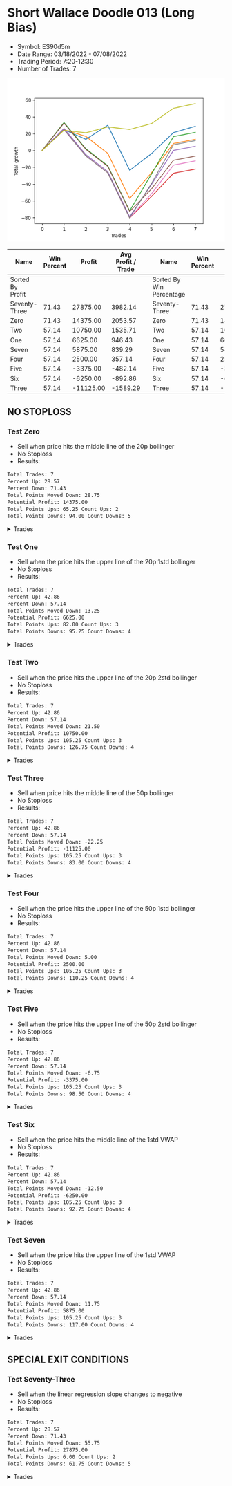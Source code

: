 # Short Wallace Doodle 013 (Long Bias)
- Symbol: ES90d5m
- Date Range: 03/18/2022 - 07/08/2022
- Trading Period: 7:20-12:30
- Number of Trades: 7

![Plot](ShortWallaceDoodle013ES90d5m(LongBias).png)

| Name | Win Percent | Profit | Avg Profit / Trade |     | Name | Win Percent | Profit | Avg Profit / Trade |
| ---- | ----------- | ------ | ------------------ | --- | ---- | ----------- | ------ | ------------------ |
| Sorted By <br> Profit | | | | | Sorted By <br> Win Percentage ||||
| Seventy-Three | 71.43 | 27875.00 | 3982.14 |     | Seventy-Three | 71.43 | 27875.00 | 3982.14 |
| Zero | 71.43 | 14375.00 | 2053.57 |     | Zero | 71.43 | 14375.00 | 2053.57 |
| Two | 57.14 | 10750.00 | 1535.71 |     | Two | 57.14 | 10750.00 | 1535.71 |
| One | 57.14 | 6625.00 | 946.43 |     | One | 57.14 | 6625.00 | 946.43 |
| Seven | 57.14 | 5875.00 | 839.29 |     | Seven | 57.14 | 5875.00 | 839.29 |
| Four | 57.14 | 2500.00 | 357.14 |     | Four | 57.14 | 2500.00 | 357.14 |
| Five | 57.14 | -3375.00 | -482.14 |     | Five | 57.14 | -3375.00 | -482.14 |
| Six | 57.14 | -6250.00 | -892.86 |     | Six | 57.14 | -6250.00 | -892.86 |
| Three | 57.14 | -11125.00 | -1589.29 |     | Three | 57.14 | -11125.00 | -1589.29 |

## NO STOPLOSS

### Test Zero
* Sell when price hits the middle line of the 20p bollinger
* No Stoploss
* Results:
```
Total Trades: 7
Percent Up: 28.57
Percent Down: 71.43
Total Points Moved Down: 28.75
Potential Profit: 14375.00
Total Points Ups: 65.25 Count Ups: 2
Total Points Downs: 94.00 Count Downs: 5
```

<details><summary>Trades</summary>

<code>In: 2022-04-06 11:05:00		Out: 2022-04-06 11:10:10		Total Position Time: 05:10		Total Move Down: 24.75		Total to Date: 24.75</code> <br />
<code>In: 2022-04-13 08:05:00		Out: 2022-04-13 10:34:30		Total Position Time: 149:30		Total Move Down: -11.50		Total to Date: 13.25</code> <br />
<code>In: 2022-04-25 11:35:00		Out: 2022-04-25 12:07:25		Total Position Time: 32:25		Total Move Down: 16.75		Total to Date: 30.00</code> <br />
<code>In: 2022-05-04 11:55:00		Out: 2022-05-04 12:50:00		Total Position Time: 55:00		Total Move Down: -53.75		Total to Date: -23.75</code> <br />
<code>In: 2022-05-19 08:50:00		Out: 2022-05-19 09:34:10		Total Position Time: 44:10		Total Move Down: 20.00		Total to Date: -3.75</code> <br />
<code>In: 2022-05-19 12:05:00		Out: 2022-05-19 12:18:25		Total Position Time: 13:25		Total Move Down: 25.00		Total to Date: 21.25</code> <br />
<code>In: 2022-07-06 11:45:00		Out: 2022-07-06 12:49:20		Total Position Time: 64:20		Total Move Down: 7.50		Total to Date: 28.75</code> <br />


</details>

### Test One
* Sell when the price hits the upper line of the 20p 1std bollinger
* No Stoploss
* Results:
```
Total Trades: 7
Percent Up: 42.86
Percent Down: 57.14
Total Points Moved Down: 13.25
Potential Profit: 6625.00
Total Points Ups: 82.00 Count Ups: 3
Total Points Downs: 95.25 Count Downs: 4
```

<details><summary>Trades</summary>

<code>In: 2022-04-06 11:05:00		Out: 2022-04-06 11:10:10		Total Position Time: 05:10		Total Move Down: 24.75		Total to Date: 24.75</code> <br />
<code>In: 2022-04-13 08:05:00		Out: 2022-04-13 10:47:30		Total Position Time: 162:30		Total Move Down: -8.00		Total to Date: 16.75</code> <br />
<code>In: 2022-04-25 11:35:00		Out: 2022-04-25 12:50:00		Total Position Time: 75:00		Total Move Down: -20.25		Total to Date: -3.50</code> <br />
<code>In: 2022-05-04 11:55:00		Out: 2022-05-04 12:50:00		Total Position Time: 55:00		Total Move Down: -53.75		Total to Date: -57.25</code> <br />
<code>In: 2022-05-19 08:50:00		Out: 2022-05-19 09:40:30		Total Position Time: 50:30		Total Move Down: 30.75		Total to Date: -26.50</code> <br />
<code>In: 2022-05-19 12:05:00		Out: 2022-05-19 12:24:50		Total Position Time: 19:50		Total Move Down: 34.75		Total to Date: 8.25</code> <br />
<code>In: 2022-07-06 11:45:00		Out: 2022-07-06 12:50:00		Total Position Time: 65:00		Total Move Down: 5.00		Total to Date: 13.25</code> <br />


</details>

### Test Two
* Sell when the price hits the upper line of the 20p 2std bollinger
* No Stoploss
* Results:
```
Total Trades: 7
Percent Up: 42.86
Percent Down: 57.14
Total Points Moved Down: 21.50
Potential Profit: 10750.00
Total Points Ups: 105.25 Count Ups: 3
Total Points Downs: 126.75 Count Downs: 4
```

<details><summary>Trades</summary>

<code>In: 2022-04-06 11:05:00		Out: 2022-04-06 11:15:15		Total Position Time: 10:15		Total Move Down: 33.25		Total to Date: 33.25</code> <br />
<code>In: 2022-04-13 08:05:00		Out: 2022-04-13 12:50:00		Total Position Time: 285:00		Total Move Down: -31.25		Total to Date: 2.00</code> <br />
<code>In: 2022-04-25 11:35:00		Out: 2022-04-25 12:50:00		Total Position Time: 75:00		Total Move Down: -20.25		Total to Date: -18.25</code> <br />
<code>In: 2022-05-04 11:55:00		Out: 2022-05-04 12:50:00		Total Position Time: 55:00		Total Move Down: -53.75		Total to Date: -72.00</code> <br />
<code>In: 2022-05-19 08:50:00		Out: 2022-05-19 10:13:35		Total Position Time: 83:35		Total Move Down: 44.00		Total to Date: -28.00</code> <br />
<code>In: 2022-05-19 12:05:00		Out: 2022-05-19 12:36:30		Total Position Time: 31:30		Total Move Down: 44.50		Total to Date: 16.50</code> <br />
<code>In: 2022-07-06 11:45:00		Out: 2022-07-06 12:50:00		Total Position Time: 65:00		Total Move Down: 5.00		Total to Date: 21.50</code> <br />


</details>

### Test Three
* Sell when price hits the middle line of the 50p bollinger
* No Stoploss
* Results:
```
Total Trades: 7
Percent Up: 42.86
Percent Down: 57.14
Total Points Moved Down: -22.25
Potential Profit: -11125.00
Total Points Ups: 105.25 Count Ups: 3
Total Points Downs: 83.00 Count Downs: 4
```

<details><summary>Trades</summary>

<code>In: 2022-04-06 11:05:00		Out: 2022-04-06 11:10:10		Total Position Time: 05:10		Total Move Down: 24.75		Total to Date: 24.75</code> <br />
<code>In: 2022-04-13 08:05:00		Out: 2022-04-13 12:50:00		Total Position Time: 285:00		Total Move Down: -31.25		Total to Date: -6.50</code> <br />
<code>In: 2022-04-25 11:35:00		Out: 2022-04-25 12:50:00		Total Position Time: 75:00		Total Move Down: -20.25		Total to Date: -26.75</code> <br />
<code>In: 2022-05-04 11:55:00		Out: 2022-05-04 12:50:00		Total Position Time: 55:00		Total Move Down: -53.75		Total to Date: -80.50</code> <br />
<code>In: 2022-05-19 08:50:00		Out: 2022-05-19 09:37:05		Total Position Time: 47:05		Total Move Down: 25.75		Total to Date: -54.75</code> <br />
<code>In: 2022-05-19 12:05:00		Out: 2022-05-19 12:21:15		Total Position Time: 16:15		Total Move Down: 27.50		Total to Date: -27.25</code> <br />
<code>In: 2022-07-06 11:45:00		Out: 2022-07-06 12:50:00		Total Position Time: 65:00		Total Move Down: 5.00		Total to Date: -22.25</code> <br />


</details>

### Test Four
* Sell when the price hits the upper line of the 50p 1std bollinger
* No Stoploss
* Results:
```
Total Trades: 7
Percent Up: 42.86
Percent Down: 57.14
Total Points Moved Down: 5.00
Potential Profit: 2500.00
Total Points Ups: 105.25 Count Ups: 3
Total Points Downs: 110.25 Count Downs: 4
```

<details><summary>Trades</summary>

<code>In: 2022-04-06 11:05:00		Out: 2022-04-06 11:11:20		Total Position Time: 06:20		Total Move Down: 26.25		Total to Date: 26.25</code> <br />
<code>In: 2022-04-13 08:05:00		Out: 2022-04-13 12:50:00		Total Position Time: 285:00		Total Move Down: -31.25		Total to Date: -5.00</code> <br />
<code>In: 2022-04-25 11:35:00		Out: 2022-04-25 12:50:00		Total Position Time: 75:00		Total Move Down: -20.25		Total to Date: -25.25</code> <br />
<code>In: 2022-05-04 11:55:00		Out: 2022-05-04 12:50:00		Total Position Time: 55:00		Total Move Down: -53.75		Total to Date: -79.00</code> <br />
<code>In: 2022-05-19 08:50:00		Out: 2022-05-19 09:45:45		Total Position Time: 55:45		Total Move Down: 38.50		Total to Date: -40.50</code> <br />
<code>In: 2022-05-19 12:05:00		Out: 2022-05-19 12:30:05		Total Position Time: 25:05		Total Move Down: 40.50		Total to Date: 0.00</code> <br />
<code>In: 2022-07-06 11:45:00		Out: 2022-07-06 12:50:00		Total Position Time: 65:00		Total Move Down: 5.00		Total to Date: 5.00</code> <br />


</details>

### Test Five
* Sell when the price hits the upper line of the 50p 2std bollinger
* No Stoploss
* Results:
```
Total Trades: 7
Percent Up: 42.86
Percent Down: 57.14
Total Points Moved Down: -6.75
Potential Profit: -3375.00
Total Points Ups: 105.25 Count Ups: 3
Total Points Downs: 98.50 Count Downs: 4
```

<details><summary>Trades</summary>

<code>In: 2022-04-06 11:05:00		Out: 2022-04-06 11:15:05		Total Position Time: 10:05		Total Move Down: 32.50		Total to Date: 32.50</code> <br />
<code>In: 2022-04-13 08:05:00		Out: 2022-04-13 12:50:00		Total Position Time: 285:00		Total Move Down: -31.25		Total to Date: 1.25</code> <br />
<code>In: 2022-04-25 11:35:00		Out: 2022-04-25 12:50:00		Total Position Time: 75:00		Total Move Down: -20.25		Total to Date: -19.00</code> <br />
<code>In: 2022-05-04 11:55:00		Out: 2022-05-04 12:50:00		Total Position Time: 55:00		Total Move Down: -53.75		Total to Date: -72.75</code> <br />
<code>In: 2022-05-19 08:50:00		Out: 2022-05-19 12:50:00		Total Position Time: 240:00		Total Move Down: 27.00		Total to Date: -45.75</code> <br />
<code>In: 2022-05-19 12:05:00		Out: 2022-05-19 12:50:00		Total Position Time: 45:00		Total Move Down: 34.00		Total to Date: -11.75</code> <br />
<code>In: 2022-07-06 11:45:00		Out: 2022-07-06 12:50:00		Total Position Time: 65:00		Total Move Down: 5.00		Total to Date: -6.75</code> <br />


</details>

### Test Six
* Sell when the price hits the middle line of the 1std VWAP
* No Stoploss
* Results:
```
Total Trades: 7
Percent Up: 42.86
Percent Down: 57.14
Total Points Moved Down: -12.50
Potential Profit: -6250.00
Total Points Ups: 105.25 Count Ups: 3
Total Points Downs: 92.75 Count Downs: 4
```

<details><summary>Trades</summary>

<code>In: 2022-04-06 11:05:00		Out: 2022-04-06 11:10:10		Total Position Time: 05:10		Total Move Down: 24.75		Total to Date: 24.75</code> <br />
<code>In: 2022-04-13 08:05:00		Out: 2022-04-13 12:50:00		Total Position Time: 285:00		Total Move Down: -31.25		Total to Date: -6.50</code> <br />
<code>In: 2022-04-25 11:35:00		Out: 2022-04-25 12:50:00		Total Position Time: 75:00		Total Move Down: -20.25		Total to Date: -26.75</code> <br />
<code>In: 2022-05-04 11:55:00		Out: 2022-05-04 12:50:00		Total Position Time: 55:00		Total Move Down: -53.75		Total to Date: -80.50</code> <br />
<code>In: 2022-05-19 08:50:00		Out: 2022-05-19 09:39:15		Total Position Time: 49:15		Total Move Down: 29.00		Total to Date: -51.50</code> <br />
<code>In: 2022-05-19 12:05:00		Out: 2022-05-19 12:24:45		Total Position Time: 19:45		Total Move Down: 34.00		Total to Date: -17.50</code> <br />
<code>In: 2022-07-06 11:45:00		Out: 2022-07-06 12:50:00		Total Position Time: 65:00		Total Move Down: 5.00		Total to Date: -12.50</code> <br />


</details>

### Test Seven
* Sell when the price hits the upper line of the 1std VWAP
* No Stoploss
* Results:
```
Total Trades: 7
Percent Up: 42.86
Percent Down: 57.14
Total Points Moved Down: 11.75
Potential Profit: 5875.00
Total Points Ups: 105.25 Count Ups: 3
Total Points Downs: 117.00 Count Downs: 4
```

<details><summary>Trades</summary>

<code>In: 2022-04-06 11:05:00		Out: 2022-04-06 11:10:10		Total Position Time: 05:10		Total Move Down: 24.75		Total to Date: 24.75</code> <br />
<code>In: 2022-04-13 08:05:00		Out: 2022-04-13 12:50:00		Total Position Time: 285:00		Total Move Down: -31.25		Total to Date: -6.50</code> <br />
<code>In: 2022-04-25 11:35:00		Out: 2022-04-25 12:50:00		Total Position Time: 75:00		Total Move Down: -20.25		Total to Date: -26.75</code> <br />
<code>In: 2022-05-04 11:55:00		Out: 2022-05-04 12:50:00		Total Position Time: 55:00		Total Move Down: -53.75		Total to Date: -80.50</code> <br />
<code>In: 2022-05-19 08:50:00		Out: 2022-05-19 09:47:35		Total Position Time: 57:35		Total Move Down: 41.25		Total to Date: -39.25</code> <br />
<code>In: 2022-05-19 12:05:00		Out: 2022-05-19 12:42:25		Total Position Time: 37:25		Total Move Down: 46.00		Total to Date: 6.75</code> <br />
<code>In: 2022-07-06 11:45:00		Out: 2022-07-06 12:50:00		Total Position Time: 65:00		Total Move Down: 5.00		Total to Date: 11.75</code> <br />


</details>

## SPECIAL EXIT CONDITIONS 

### Test Seventy-Three
* Sell when the linear regression slope changes to negative
* No Stoploss
* Results:
```
Total Trades: 7
Percent Up: 28.57
Percent Down: 71.43
Total Points Moved Down: 55.75
Potential Profit: 27875.00
Total Points Ups: 6.00 Count Ups: 2
Total Points Downs: 61.75 Count Downs: 5
```

<details><summary>Trades</summary>

<code>In: 2022-04-06 11:05:00		Out: 2022-04-06 11:12:05		Total Position Time: 07:05		Total Move Down: 24.00		Total to Date: 24.00</code> <br />
<code>In: 2022-04-13 08:05:00		Out: 2022-04-13 08:22:05		Total Position Time: 17:05		Total Move Down: -3.00		Total to Date: 21.00</code> <br />
<code>In: 2022-04-25 11:35:00		Out: 2022-04-25 11:45:05		Total Position Time: 10:05		Total Move Down: 7.00		Total to Date: 28.00</code> <br />
<code>In: 2022-05-04 11:55:00		Out: 2022-05-04 12:06:00		Total Position Time: 11:00		Total Move Down: -3.00		Total to Date: 25.00</code> <br />
<code>In: 2022-05-19 08:50:00		Out: 2022-05-19 09:09:05		Total Position Time: 19:05		Total Move Down: 7.00		Total to Date: 32.00</code> <br />
<code>In: 2022-05-19 12:05:00		Out: 2022-05-19 12:14:00		Total Position Time: 09:00		Total Move Down: 18.25		Total to Date: 50.25</code> <br />
<code>In: 2022-07-06 11:45:00		Out: 2022-07-06 11:58:00		Total Position Time: 13:00		Total Move Down: 5.50		Total to Date: 55.75</code> <br />


</details>